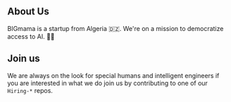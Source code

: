 ## About Us

BIGmama is a startup from Algeria 🇩🇿. We're on a mission to democratize access to AI. 🤖✨

## Join us
We are always on the look for special humans and intelligent engineers
if you are interested in what we do join us by contributing to one of our `Hiring-*` repos.
